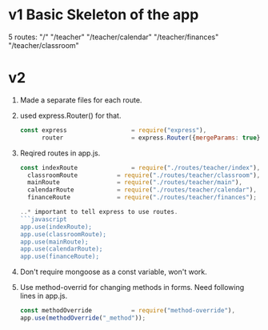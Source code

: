 # v1 Basic Skeleton of the app

5 routes:
"/"
"/teacher"
"/teacher/calendar"
"/teacher/finances"
"/teacher/classroom"

# v2 

1. Made a separate files for each route.
2. used express.Router() for that.
    ```javascript
    const express                  = require("express"),
          router                   = express.Router({mergeParams: true});

3. Reqired routes in app.js.
    ```javascript
    const indexRoute               = require("./routes/teacher/index"),
      classroomRoute           = require("./routes/teacher/classroom"),
      mainRoute                = require("./routes/teacher/main"),
      calendarRoute            = require("./routes/teacher/calendar"),
      financeRoute             = require("./routes/teacher/finances");

    ..* important to tell express to use routes.
    ```javascript
    app.use(indexRoute);
    app.use(classroomRoute);
    app.use(mainRoute);
    app.use(calendarRoute);
    app.use(financeRoute);

4. Don't require mongoose as a const variable, won't work.

5. Use method-overrid for changing methods in forms. Need following lines in app.js.
    ```javascript 
    const methodOverride           = require("method-override"),
    app.use(methodOverride("_method"));

